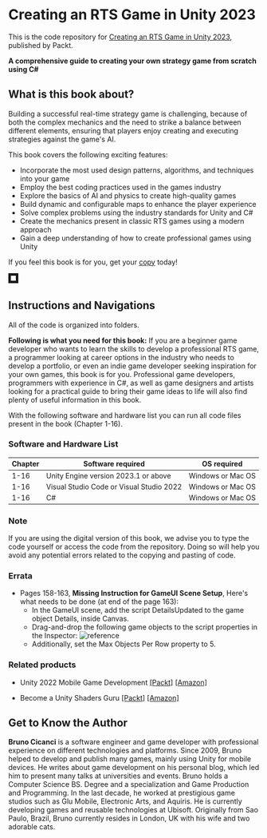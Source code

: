 # Creating an RTS Game in Unity 2023

<a href="https://www.packtpub.com/product/creating-an-rts-game-in-unity-2023/9781804613245?utm_source=github&utm_medium=repository&utm_campaign=9781786461629"><img src="https://content.packt.com/B19296/cover_image_small.jpg" alt="" height="256px" align="right"></a>

This is the code repository for [Creating an RTS Game in Unity 2023](https://www.packtpub.com/product/creating-an-rts-game-in-unity-2023/9781804613245?utm_source=github&utm_medium=repository&utm_campaign=9781786461629), published by Packt.

**A comprehensive guide to creating your own strategy game from scratch using C#**

## What is this book about?
Building a successful real-time strategy game is challenging, because of both the complex mechanics and the need to strike a balance between different elements, ensuring that players enjoy creating and executing strategies against the game's AI.

This book covers the following exciting features:
* Incorporate the most used design patterns, algorithms, and techniques into your game
* Employ the best coding practices used in the games industry
* Explore the basics of AI and physics to create high-quality games
* Build dynamic and configurable maps to enhance the player experience
* Solve complex problems using the industry standards for Unity and C#
* Create the mechanics present in classic RTS games using a modern approach
* Gain a deep understanding of how to create professional games using Unity

If you feel this book is for you, get your [copy](https://www.amazon.com/dp/180461324X) today!

<a href="https://www.packtpub.com/?utm_source=github&utm_medium=banner&utm_campaign=GitHubBanner"><img src="https://raw.githubusercontent.com/PacktPublishing/GitHub/master/GitHub.png" 
alt="https://www.packtpub.com/" border="5" /></a>

## Instructions and Navigations
All of the code is organized into folders. 

**Following is what you need for this book:**
If you are a beginner game developer who wants to learn the skills to develop a professional RTS game, a programmer looking at career options in the industry who needs to develop a portfolio, or even an indie game developer seeking inspiration for your own games, this book is for you. Professional game developers, programmers with experience in C#, as well as game designers and artists looking for a practical guide to bring their game ideas to life will also find plenty of useful information in this book.

With the following software and hardware list you can run all code files present in the book (Chapter 1-16).
### Software and Hardware List
| Chapter | Software required | OS required |
| -------- | ------------------------------------ | ----------------------------------- |
| 1-16 | Unity Engine version 2023.1 or above | Windows or Mac OS |
| 1-16 | Visual Studio Code or Visual Studio 2022 | Windows or Mac OS |
| 1-16 | C# | Windows or Mac OS |

### Note
If you are using the digital version of this book, we advise you to type the code yourself or access the code from the repository. Doing so will help you avoid any potential errors related to the copying and pasting of code.

### Errata
* Pages 158-163, **Missing Instruction for GameUI Scene Setup**, Here's what needs to be done (at end of the page 163):
    * In the GameUI scene, add the script DetailsUpdated to the game object Details, inside Canvas.
    * Drag-and-drop the following game objects to the script properties in the Inspector: ![reference](https://github.com/PacktPublishing/Creating-an-RTS-game-in-Unity-2023/assets/134607196/9bd0637e-106f-418a-8740-bb7d0d360f48)
    * Additionally, set the Max Objects Per Row property to 5.


### Related products
* Unity 2022 Mobile Game Development [[Packt]](https://www.packtpub.com/product/unity-2022-mobile-game-development-third-edition/9781804613726) [[Amazon]](https://www.amazon.com/dp/180461372X)

* Become a Unity Shaders Guru [[Packt]](https://www.packtpub.com/product/become-a-unity-shaders-guru/9781837636747) [[Amazon]](https://www.amazon.com/dp/1837636745)


## Get to Know the Author
**Bruno Cicanci**
is a software engineer and game developer with professional experience on different technologies and platforms. Since 2009, Bruno helped to develop and publish many games, mainly using Unity for mobile devices. He writes about game development on his personal blog, which led him to present many talks at universities and events. Bruno holds a Computer Science BS. Degree and a specialization and Game Production and Programming. In the last decade, he worked at prestigious game studios such as Glu Mobile, Electronic Arts, and Aquiris. He is currently developing games and reusable technologies at Ubisoft. Originally from Sao Paulo, Brazil, Bruno currently resides in London, UK with his wife and two adorable cats.
